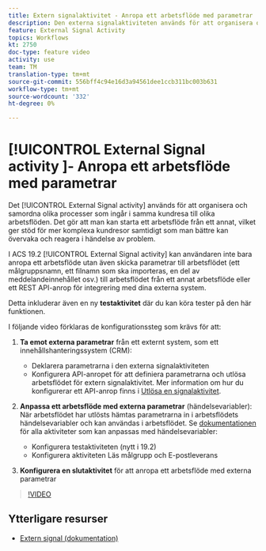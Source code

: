 ```yaml
---
title: Extern signalaktivitet - Anropa ett arbetsflöde med parametrar
description: Den externa signalaktiviteten används för att organisera och samordna olika processer som ingår i samma kundresa till olika arbetsflöden. Det gör att man kan starta ett arbetsflöde från ett annat, vilket ger stöd för mer komplexa kundresor samtidigt som man bättre kan övervaka och reagera i händelse av problem.
feature: External Signal Activity
topics: Workflows
kt: 2750
doc-type: feature video
activity: use
team: TM
translation-type: tm+mt
source-git-commit: 556bff4c94e16d3a94561dee1ccb311bc003b631
workflow-type: tm+mt
source-wordcount: '332'
ht-degree: 0%

---
```



# [!UICONTROL External Signal activity ]- Anropa ett arbetsflöde med parametrar

Det [!UICONTROL External Signal activity] används för att organisera och samordna olika processer som ingår i samma kundresa till olika arbetsflöden. Det gör att man kan starta ett arbetsflöde från ett annat, vilket ger stöd för mer komplexa kundresor samtidigt som man bättre kan övervaka och reagera i händelse av problem.

I ACS 19.2 [!UICONTROL External Signal activity] kan användaren inte bara anropa ett arbetsflöde utan även skicka parametrar till arbetsflödet (ett målgruppsnamn, ett filnamn som ska importeras, en del av meddelandeinnehållet osv.) till arbetsflödet från ett annat arbetsflöde eller ett REST API-anrop för integrering med dina externa system.

Detta inkluderar även en ny **testaktivitet** där du kan köra tester på den här funktionen.

I följande video förklaras de konfigurationssteg som krävs för att:

1. **Ta emot externa parametrar** från ett externt system, som ett innehållshanteringssystem (CRM):
   * Deklarera parametrarna i den externa signalaktiviteten
   * Konfigurera API-anropet för att definiera parametrarna och utlösa arbetsflödet för extern signalaktivitet. Mer information om hur du konfigurerar ett API-anrop finns i [Utlösa en signalaktivitet](https://docs.campaign.adobe.com/doc/standard/en/api/ACS_API.html#triggering-a-signal-activity).

1. **Anpassa ett arbetsflöde med externa parametrar** (händelsevariabler):
När arbetsflödet har utlösts hämtas parametrarna in i arbetsflödets händelsevariabler och kan användas i arbetsflödet. Se [dokumentationen](https://helpx.adobe.com/campaign/standard/automating/using/calling-a-workflow-with-external-parameters.html) för alla aktiviteter som kan anpassas med händelsevariabler:

   * Konfigurera testaktiviteten (nytt i 19.2)
   * Konfigurera aktiviteten Läs målgrupp och E-postleverans

1. **Konfigurera en slutaktivitet** för att anropa ett arbetsflöde med externa parametrar

>[!VIDEO](https://video.tv.adobe.com/v/27249/?quality=12)

## Ytterligare resurser

* [Extern signal (dokumentation)](https://docs.adobe.com/content/help/en/campaign-standard/using/managing-processes-and-data/data-management-activities/external-api.html)
